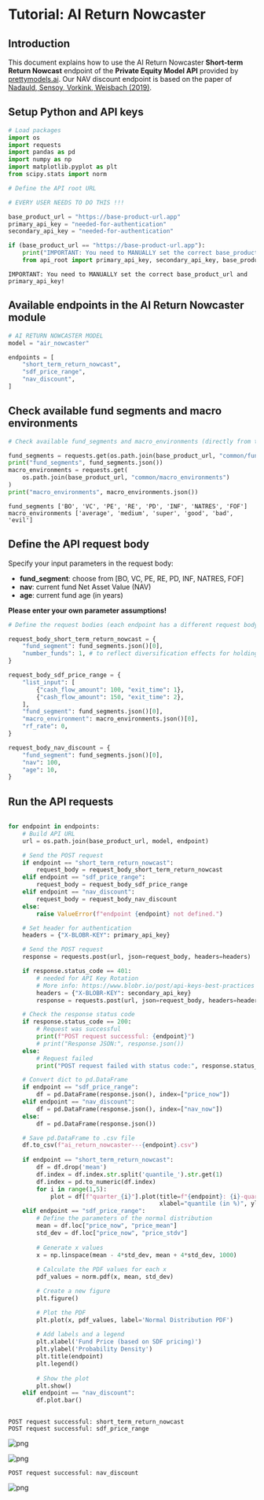# Tutorial: AI Return Nowcaster

## Introduction

This document explains how to use the AI Return Nowcaster **Short-term Return Nowcast** endpoint of the **Private Equity Model API** provided by [prettymodels.ai](https://prettymodels.ai). 
Our NAV discount endpoint is based on the paper of [Nadauld, Sensoy, Vorkink, Weisbach (2019)](https://doi.org/10.1016/j.jfineco.2018.11.007).


## Setup Python and API keys


```python
# Load packages
import os
import requests
import pandas as pd
import numpy as np
import matplotlib.pyplot as plt
from scipy.stats import norm
```


```python
# Define the API root URL

# EVERY USER NEEDS TO DO THIS !!!

base_product_url = "https://base-product-url.app"
primary_api_key = "needed-for-authentication"
secondary_api_key = "needed-for-authentication"

if (base_product_url == "https://base-product-url.app"):
    print("IMPORTANT: You need to MANUALLY set the correct base_product_url and primary_api_key!")
    from api_root import primary_api_key, secondary_api_key, base_product_url
```

    IMPORTANT: You need to MANUALLY set the correct base_product_url and primary_api_key!


## Available endpoints in the AI Return Nowcaster module


```python
# AI RETURN NOWCASTER MODEL
model = "air_nowcaster"

endpoints = [
    "short_term_return_nowcast",
    "sdf_price_range",
    "nav_discount",
]
```

## Check available fund segments and macro environments


```python
# Check available fund_segments and macro_environments (directly from the API)

fund_segments = requests.get(os.path.join(base_product_url, "common/fund_segments"))
print("fund_segments", fund_segments.json())
macro_environments = requests.get(
    os.path.join(base_product_url, "common/macro_environments")
)
print("macro_environments", macro_environments.json())
```

    fund_segments ['BO', 'VC', 'PE', 'RE', 'PD', 'INF', 'NATRES', 'FOF']
    macro_environments ['average', 'medium', 'super', 'good', 'bad', 'evil']


## Define the API request body

Specify your input parameters in the request body:

-   **fund\_segment**: choose from \[BO, VC, PE, RE, PD, INF, NATRES, FOF\]
-   **nav**: current fund Net Asset Value (NAV)
-   **age**: current fund age (in years)

**Please enter your own parameter assumptions!**



```python
# Define the request bodies (each endpoint has a different request body)

request_body_short_term_return_nowcast = {
    "fund_segment": fund_segments.json()[0],
    "number_funds": 1, # to reflect diversification effects for holding multiple funds
}

request_body_sdf_price_range = {
    "list_input": [
        {"cash_flow_amount": 100, "exit_time": 1},
        {"cash_flow_amount": 150, "exit_time": 2},
    ],
    "fund_segment": fund_segments.json()[0],
    "macro_environment": macro_environments.json()[0],
    "rf_rate": 0,
}

request_body_nav_discount = {
    "fund_segment": fund_segments.json()[0],
    "nav": 100,
    "age": 10,
}
```

## Run the API requests


```python

for endpoint in endpoints:
    # Build API URL
    url = os.path.join(base_product_url, model, endpoint)

    # Send the POST request
    if endpoint == "short_term_return_nowcast":
        request_body = request_body_short_term_return_nowcast
    elif endpoint == "sdf_price_range":
        request_body = request_body_sdf_price_range
    elif endpoint == "nav_discount":
        request_body = request_body_nav_discount
    else:
        raise ValueError(f"endpoint {endpoint} not defined.")

    # Set header for authentication
    headers = {"X-BLOBR-KEY": primary_api_key}

    # Send the POST request
    response = requests.post(url, json=request_body, headers=headers)

    if response.status_code == 401:
        # needed for API Key Rotation
        # More info: https://www.blobr.io/post/api-keys-best-practices
        headers = {"X-BLOBR-KEY": secondary_api_key}
        response = requests.post(url, json=request_body, headers=headers)

    # Check the response status code
    if response.status_code == 200:
        # Request was successful
        print(f"POST request successful: {endpoint}")
        # print("Response JSON:", response.json())
    else:
        # Request failed
        print("POST request failed with status code:", response.status_code)

    # Convert dict to pd.DataFrame
    if endpoint == "sdf_price_range":
        df = pd.DataFrame(response.json(), index=["price_now"])
    elif endpoint == "nav_discount":
        df = pd.DataFrame(response.json(), index=["nav_now"])
    else:
        df = pd.DataFrame(response.json())

    # Save pd.DataFrame to .csv file
    df.to_csv(f"ai_return_nowcaster---{endpoint}.csv")
    
    if endpoint == "short_term_return_nowcast":
        df = df.drop('mean')
        df.index = df.index.str.split('quantile_').str.get(1)
        df.index = pd.to_numeric(df.index)
        for i in range(1,5):
            plot = df[f"quarter_{i}"].plot(title=f"{endpoint}: {i}-quarter horizon", xticks=np.arange(0, 100, 10),
                                           xlabel="quantile (in %)", ylabel="return", kind="bar")
    elif endpoint == "sdf_price_range":
        # Define the parameters of the normal distribution
        mean = df.loc["price_now", "price_mean"]
        std_dev = df.loc["price_now", "price_stdv"]
        
        # Generate x values
        x = np.linspace(mean - 4*std_dev, mean + 4*std_dev, 1000)
        
        # Calculate the PDF values for each x
        pdf_values = norm.pdf(x, mean, std_dev)

        # Create a new figure
        plt.figure()

        # Plot the PDF
        plt.plot(x, pdf_values, label='Normal Distribution PDF')
        
        # Add labels and a legend
        plt.xlabel('Fund Price (based on SDF pricing)')
        plt.ylabel('Probability Density')
        plt.title(endpoint)
        plt.legend()
        
        # Show the plot
        plt.show()
    elif endpoint == "nav_discount":
        df.plot.bar()
        
```

    POST request successful: short_term_return_nowcast
    POST request successful: sdf_price_range



    
![png](ai_return_nowcaster_files/ai_return_nowcaster_13_1.png)
    



    
![png](ai_return_nowcaster_files/ai_return_nowcaster_13_2.png)
    


    POST request successful: nav_discount



    
![png](ai_return_nowcaster_files/ai_return_nowcaster_13_4.png)
    



```python

```
